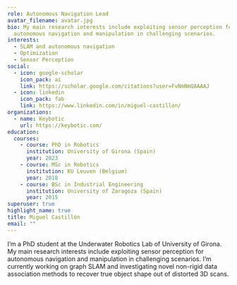 ```yaml
---
role: Autonomous Navigation Lead
avatar_filename: avatar.jpg
bio: My main research interests include exploiting sensor perception for
  autonomous navigation and manipulation in challenging scenarios.
interests:
  - SLAM and autonomous navigation
  - Optimization
  - Sensor Perception
social:
  - icon: google-scholar
    icon_pack: ai
    link: https://scholar.google.com/citations?user=FvNmNmQAAAAJ
  - icon: linkedin
    icon_pack: fab
    link: https://www.linkedin.com/in/miguel-castillon/
organizations:
  - name: Keybotic
    url: https://keybotic.com/
education:
  courses:
    - course: PhD in Robotics
      institution: University of Girona (Spain)
      year: 2023
    - course: MSc in Robotics
      institution: KU Leuven (Belgium)
      year: 2018
    - course: BSc in Industrial Engineering
      institution: University of Zaragoza (Spain)
      year: 2015
superuser: true
highlight_name: true
title: Miguel Castillón
email: ""
---
```

I’m a PhD student at the Underwater Robotics Lab of University of Girona. 
My main research interests include exploiting sensor perception for autonomous navigation and manipulation in challenging scenarios.
I’m currently working on graph SLAM and investigating novel non-rigid data association methods to recover true object shape out of distorted 3D scans.